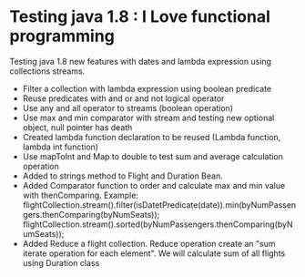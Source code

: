 Testing java 1.8 : I Love functional programming
========================

Testing java 1.8 new features with dates and lambda expression using collections streams.

-  Filter a collection with lambda expression using boolean predicate
-  Reuse predicates with and or and not logical operator
-  Use any and all operator to streams (boolean operation)
-  Use max and min comparator with stream and testing  new optional object, null pointer has death
-  Created lambda function declaration to be reused (Lambda function, lambda int function)
-  Use mapToInt and Map to double to test sum and average calculation operation
-  Added to strings method to Flight and Duration Bean.
-  Added Comparator function to order and calculate max and min value with thenComparing. 
   Example: 
            flightCollection.stream().filter(isDatetPredicate(date)).min(byNumPassengers.thenComparing(byNumSeats)); 
				    flightCollection.stream().sorted(byNumPassengers.thenComparing(byNumSeats));
-  Added Reduce a flight collection. Reduce operation create an "sum iterate operation for each element". We will calculate sum of all flights using Duration class
   
